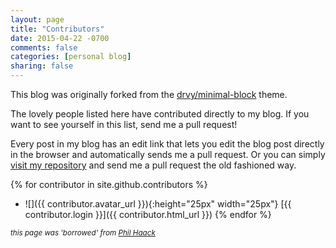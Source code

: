 ```yaml
---
layout: page
title: "Contributors"
date: 2015-04-22 -0700
comments: false
categories: [personal blog]
sharing: false
---
```


This blog was originally forked from the [drvy/minimal-block](https://github.com/drvy/minimal-block) theme.

The lovely people listed here have contributed directly to my blog. If you want to see yourself in this list, send me a pull request!

Every post in my blog has an edit link that lets you edit the blog post directly in the browser and automatically sends me a pull request. Or you can simply [visit my repository]({{site.github.repository_url}}) and send me a pull request the old fashioned way.

{% for contributor in site.github.contributors %}
  - ![]({{ contributor.avatar_url }}){:height="25px" width="25px"} [{{ contributor.login }}]({{ contributor.html_url }})
{% endfor %}

<sup>*this page was 'borrowed' from [Phil Haack](http://haacked.com)*</sup>
